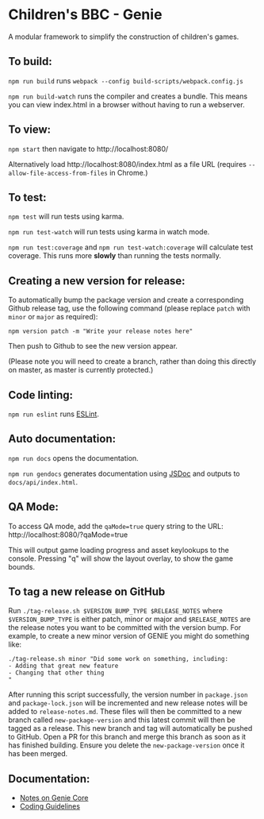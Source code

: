 # Children's BBC - Genie

A modular framework to simplify the construction of children's games.

## To build:

`npm run build` runs `webpack --config build-scripts/webpack.config.js`

`npm run build-watch` runs the compiler and creates a bundle. This means you can view index.html in a browser without having to run a webserver.

## To view:

`npm start` then navigate to http://localhost:8080/

Alternatively load http://localhost:8080/index.html as a file URL (requires `--allow-file-access-from-files` in Chrome.)

## To test:

`npm test` will run tests using karma.

`npm run test-watch` will run tests using karma in watch mode.

`npm run test:coverage` and `npm run test-watch:coverage` will calculate test coverage. This runs more **slowly** than running the tests normally.

## Creating a new version for release:

To automatically bump the package version and create a corresponding Github release tag, use the following command (please replace `patch` with `minor` or `major` as required):

```
npm version patch -m "Write your release notes here"
```

Then push to Github to see the new version appear.

(Please note you will need to create a branch, rather than doing this directly on master, as master is currently protected.)

## Code linting:

`npm run eslint` runs [ESLint](https://eslint.org/).

## Auto documentation:

`npm run docs` opens the documentation.

`npm run gendocs` generates documentation using [JSDoc](https://usejsdoc.org/) and outputs to `docs/api/index.html`.

## QA Mode:

To access QA mode, add the `qaMode=true` query string to the URL: http://localhost:8080/?qaMode=true

This will output game loading progress and asset keylookups to the console. Pressing "q" will show the layout overlay, to show the game bounds.

## To tag a new release on GitHub

Run `./tag-release.sh $VERSION_BUMP_TYPE $RELEASE_NOTES` where `$VERSION_BUMP_TYPE` is either patch, minor or major and `$RELEASE_NOTES` are the release notes you want to be committed with the version bump. For example, to create a new minor version of GENIE you might do something like:

```
./tag-release.sh minor "Did some work on something, including:
- Adding that great new feature
- Changing that other thing
"
```

After running this script successfully, the version number in `package.json` and `package-lock.json` will be incremented and new release notes will be added to `release-notes.md`. These files will then be committed to a new branch called `new-package-version` and this latest commit will then be tagged as a release. This new branch and tag will automatically be pushed to GitHub. Open a PR for this branch and merge this branch as soon as it has finished building. Ensure you delete the `new-package-version` once it has been merged.

## Documentation:

*   [Notes on Genie Core](https://github.com/bbc/childrens-games-genie/blob/master/docs/notes-on-genie-core.md)
*   [Coding Guidelines](https://github.com/bbc/childrens-games-genie/blob/master/docs/coding-guidelines.md)
